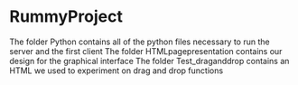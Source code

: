 # RummyProject
The folder Python contains all of the python files necessary to run the server and the first client
The folder HTMLpagepresentation contains our design for the graphical interface
The folder Test_draganddrop contains an HTML we used to experiment on drag and drop functions
